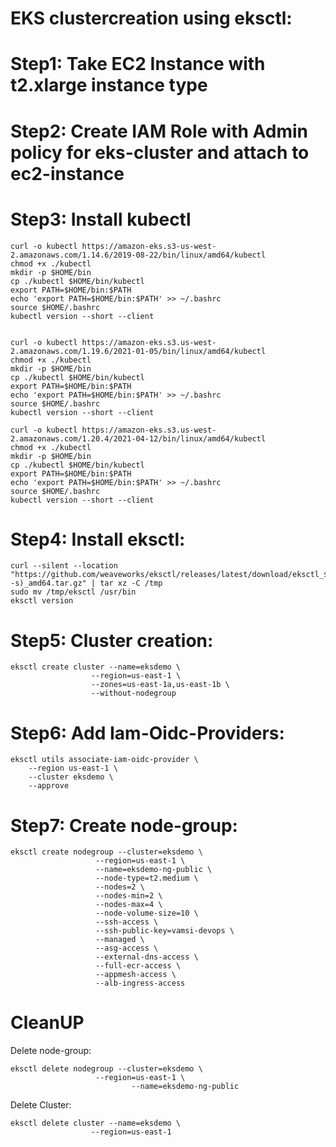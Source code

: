 # EKS clustercreation using eksctl:

# Step1: Take EC2 Instance with t2.xlarge instance type
# Step2: Create IAM Role with Admin policy for eks-cluster and attach to ec2-instance
# Step3: Install kubectl
	curl -o kubectl https://amazon-eks.s3-us-west-2.amazonaws.com/1.14.6/2019-08-22/bin/linux/amd64/kubectl
	chmod +x ./kubectl
	mkdir -p $HOME/bin
	cp ./kubectl $HOME/bin/kubectl
	export PATH=$HOME/bin:$PATH
	echo 'export PATH=$HOME/bin:$PATH' >> ~/.bashrc
	source $HOME/.bashrc
	kubectl version --short --client
	
	
	curl -o kubectl https://amazon-eks.s3.us-west-2.amazonaws.com/1.19.6/2021-01-05/bin/linux/amd64/kubectl
	chmod +x ./kubectl
	mkdir -p $HOME/bin
	cp ./kubectl $HOME/bin/kubectl
	export PATH=$HOME/bin:$PATH
	echo 'export PATH=$HOME/bin:$PATH' >> ~/.bashrc
	source $HOME/.bashrc
	kubectl version --short --client
	
	curl -o kubectl https://amazon-eks.s3.us-west-2.amazonaws.com/1.20.4/2021-04-12/bin/linux/amd64/kubectl
	chmod +x ./kubectl
	mkdir -p $HOME/bin
	cp ./kubectl $HOME/bin/kubectl
	export PATH=$HOME/bin:$PATH
	echo 'export PATH=$HOME/bin:$PATH' >> ~/.bashrc
	source $HOME/.bashrc
	kubectl version --short --client

# Step4: Install eksctl:
    curl --silent --location "https://github.com/weaveworks/eksctl/releases/latest/download/eksctl_$(uname -s)_amd64.tar.gz" | tar xz -C /tmp
    sudo mv /tmp/eksctl /usr/bin
    eksctl version

# Step5: Cluster creation:
    eksctl create cluster --name=eksdemo \
                      --region=us-east-1 \
                      --zones=us-east-1a,us-east-1b \
                      --without-nodegroup 
					  
# Step6: Add Iam-Oidc-Providers:
    eksctl utils associate-iam-oidc-provider \
        --region us-east-1 \
        --cluster eksdemo \
        --approve
					  
# Step7: Create node-group:
    eksctl create nodegroup --cluster=eksdemo \
                       --region=us-east-1 \
                       --name=eksdemo-ng-public \
                       --node-type=t2.medium \
                       --nodes=2 \
                       --nodes-min=2 \
                       --nodes-max=4 \
                       --node-volume-size=10 \
                       --ssh-access \
                       --ssh-public-key=vamsi-devops \
                       --managed \
                       --asg-access \
                       --external-dns-access \
                       --full-ecr-access \
                       --appmesh-access \
                       --alb-ingress-access	
					   
# CleanUP
Delete node-group:
			   
    eksctl delete nodegroup --cluster=eksdemo \
                       --region=us-east-1 \
		          			   --name=eksdemo-ng-public
Delete Cluster:
				   
    eksctl delete cluster --name=eksdemo \
                      --region=us-east-1					   			   
